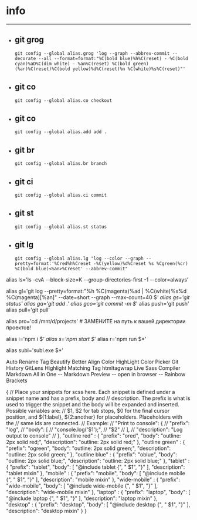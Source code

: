 # info
---

* ## git grog

  `git config --global alias.grog 'log --graph --abbrev-commit --decorate --all --format=format:"%C(bold blue)%h%C(reset) - %C(bold cyan)%aD%C(dim white) - %an%C(reset) %C(bold green)(%ar)%C(reset)%C(bold yellow)%d%C(reset)%n %C(white)%s%C(reset)"'`
* ## git co
  `git config --global alias.co checkout`
* ## git co
  `git config --global alias.add add .`
* ## git br
  `git config --global alias.br branch`
* ## git ci
  `git config --global alias.ci commit`
* ## git st
   `git config --global alias.st status`
* ## git lg
   `git config --global alias.lg "log --color --graph --pretty=format:'%Cred%h%Creset -%C(yellow)%d%Creset %s %Cgreen(%cr) %C(bold blue)<%an>%Creset' --abbrev-commit"`

alias ls='ls -cvA --block-size=K --group-directories-first -1 --color=always'

alias gl='git log --pretty=format:"%h %C(magenta)%ad | %C(white)%s%d %C(magenta)[%an]" --date=short --graph --max-count=40 $*'
alias gs='git status'
alias ga='git add .'
alias gco='git commit -m $*'
alias push='git push'
alias pull='git pull'

alias pro='cd /mnt/d/projects' # ЗАМЕНИТЕ на путь к вашей директории проектов!

alias i='npm i $*'
alias s='npm start $*'
alias r='npm run $*'

alias subl='subl.exe $*'

Auto Rename Tag
Beautify
Better Align
Color HighLight
Color Picker
Git History
GitLens
Highlight Matching Tag
htmltagwrap
Live Sass Compiler
Markdown All in One --
Markdown Preview --
open in browser --
Rainbow Brackets

{
	// Place your snippets for scss here. Each snippet is defined under a snippet name and has a prefix, body and 
	// description. The prefix is what is used to trigger the snippet and the body will be expanded and inserted. Possible variables are:
	// $1, $2 for tab stops, $0 for the final cursor position, and ${1:label}, ${2:another} for placeholders. Placeholders with the 
	// same ids are connected.
	// Example:
	// "Print to console": {
	// 	"prefix": "log",
	// 	"body": [
	// 		"console.log('$1');",
	// 		"$2"
	// 	],
	// 	"description": "Log output to console"
	// },
	"outline red" : {
		"prefix": "ored",
		"body": "outline: 2px solid red;",
		"description": "outline: 2px solid red;"
	},
	"outline green" : {
		"prefix": "ogreen",
		"body": "outline: 2px solid green;",
		"description": "outline: 2px solid green;"
	},
	"outline blue" : {
		"prefix": "oblue",
		"body": "outline: 2px solid blue;",
		"description": "outline: 2px solid blue;"
	},
	"tablet" : {
		"prefix": "tablet",
		"body": [
			"@include tablet {",
			"  $1",
			"}"
			],
			"description": "tablet mixin"
	},
	"mobile" : {
		"prefix": "mobile",
		"body": [
			"@include mobile {",
			"  $1",
			"}"
			],
			"description": "mobile mixin"
	},
	"wide-mobile" : {
		"prefix": "wide-mobile",
		"body": [
			"@include wide-mobile {",
			"  $1",
			"}"
			],
			"description": "wide-mobile mixin"
	},
	"laptop" : {
		"prefix": "laptop",
		"body": [
			"@include laptop {",
			"  $1",
			"}"
			],
			"description": "laptop mixin"
	},	
	"desktop" : {
		"prefix": "desktop",
		"body": [
			"@include desktop {",
			"  $1",
			"}"
			],
			"description": "desktop mixin"
	}
}